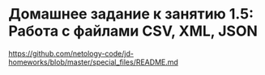 # Домашнее задание к занятию 1.5: Работа с файлами CSV, XML, JSON

https://github.com/netology-code/jd-homeworks/blob/master/special_files/README.md